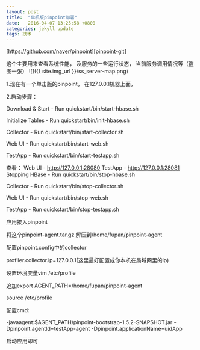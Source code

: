 ```yaml
---
layout: post
title:  "单机版pinpoint部署"
date:   2016-04-07 13:25:58 +0800
categories: jekyll update
tags: 技术
---
```


[https://github.com/naver/pinpoint][pinpoint-git]<br/>

这个主要用来查看系统性能， 及服务的一些运行状态， 当前服务调用情况等（盗图一张）
 ![]({{ site.img_url }}/ss_server-map.png)


1.现在有一个单击版的pinpoint， 在127.0.0.1机器上面， 

2.启动步骤：

Download & Start - Run quickstart/bin/start-hbase.sh

Initialize Tables - Run quickstart/bin/init-hbase.sh

Collector - Run quickstart/bin/start-collector.sh

Web UI - Run quickstart/bin/start-web.sh

TestApp - Run quickstart/bin/start-testapp.sh

查看：
Web UI - http://127.0.0.1:28080
TestApp - http://127.0.0.1:28081
Stopping
HBase - Run quickstart/bin/stop-hbase.sh

Collector - Run quickstart/bin/stop-collector.sh

Web UI - Run quickstart/bin/stop-web.sh

TestApp - Run quickstart/bin/stop-testapp.sh

应用接入pinpoint

将这个pinpoint-agent.tar.gz 解压到/home/fupan/pinpoint-agent

配置pinpoint.config中的collector

profiler.collector.ip=127.0.0.1(这里最好配置成你本机在局域网里的ip)

设置环境变量vim /etc/profile

追加export AGENT\_PATH=/home/fupan/pinpoint-agent

source /etc/profile

配置cmd:

-javaagent:$AGENT\_PATH/pinpoint-bootstrap-1.5.2-SNAPSHOT.jar -Dpinpoint.agentId=testApp-agent -Dpinpoint.applicationName=uidApp

启动应用即可

[pinpoint-git]: https://github.com/naver/pinpoint
